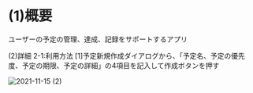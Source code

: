<h1>(1)概要</h1>
<p>ユーザーの予定の管理、達成、記録をサポートするアプリ</p>
(2)詳細
2-1:利用方法
[1]予定新規作成ダイアログから、「予定名、予定の優先度、予定の期限、予定の詳細」の4項目を記入して作成ボタンを押す

![2021-11-15 (2)](https://user-images.githubusercontent.com/85385454/141724813-51739bc5-7601-4d2c-9052-d135ca1d3dbd.png)
